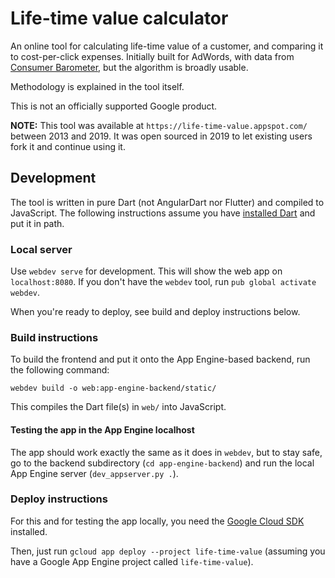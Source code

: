 # Life-time value calculator

An online tool for calculating life-time value of a customer, and comparing
it to cost-per-click expenses. Initially built for AdWords, with data
from [Consumer Barometer][], but the algorithm is broadly usable.

[Consumer Barometer]: https://web.archive.org/web/20190721103027/https://www.consumerbarometer.com/

Methodology is explained in the tool itself.

This is not an officially supported Google product.

**NOTE:** This tool was available at `https://life-time-value.appspot.com/`
between 2013 and 2019. It was open sourced in 2019 to let existing users
fork it and continue using it.

## Development

The tool is written in pure Dart (not AngularDart nor Flutter) and compiled
to JavaScript. The following instructions assume you have [installed Dart][]
and put it in path.

[installed Dart]: https://dart.dev/get-dart

### Local server

Use `webdev serve` for development. This will show the web app on
`localhost:8080`. If you don't have the `webdev` tool, run 
`pub global activate webdev`.

When you're ready to deploy, see build and deploy instructions below.

### Build instructions

To build the frontend and put it onto the App Engine-based backend, run the
following command:

    webdev build -o web:app-engine-backend/static/
    
This compiles the Dart file(s) in `web/` into JavaScript.

#### Testing the app in the App Engine localhost

The app should work exactly the same as it does in `webdev`, but to stay safe,
go to the backend subdirectory (`cd app-engine-backend`) and run
the local App Engine server (`dev_appserver.py .`).

### Deploy instructions

For this and for testing the app locally, you need the [Google Cloud SDK][]
installed.

[Google Cloud SDK]: https://cloud.google.com/sdk/install

Then, just run `gcloud app deploy --project life-time-value` (assuming you
have a Google App Engine project called `life-time-value`).
